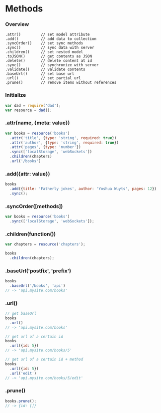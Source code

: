 # Methods

### Overview
````
.attr()         // set model attribute
.add()          // add data to collection
.syncOrder()    // set sync methods
.sync()         // sync data with server
.children()     // set nested model
.toJSON()       // get contents as JSON
.delete()       // delete content at id
.sync()         // synchronize with server
.validate()     // validate contents
.baseUrl()      // set base url
.url()          // set partial url
.prune()        // remove items without references
````

### Initialize
````js
var dad = require('dad');
var resource = dad();
````

### .attr(name, {meta: value})
````js
var books = resource('books')
  .attr('title', {type: 'string', required: true})
  .attr('author', {type: 'string', required: true})
  .attr('pages', {type: 'number'})
  .sync(['localStorage', 'webSockets'])
  .children(chapters)
  .url('/books')
````

### .add({attr: value})
````js
books
  .add({title: 'Fatherly jokes', author: 'Yoshua Wuyts', pages: 12})
  .sync();
````

### .syncOrder([methods])
````js
var books = resource('books')
  .sync(['localStorage', 'webSockets']);
````

### .children(function())
````js
var chapters = resource('chapters');

books
  .children(chapters);
````

### .baseUrl('postfix', 'prefix')
````js
books
  .baseUrl('/books', 'api')
// -> 'api.mysite.com/books'
````

### .url()
````js
// get baseUrl
books
  .url()
// -> 'api.mysite.com/books'

// get url of a certain id
books
  .url({id: 5})
// -> 'api.mysite.com/books/5'

// get url of a certain id + method
books
  .url({id: 5})
  .url('edit')
// -> 'api.mysite.com/books/5/edit'
````

### .prune()
````js
books.prune();
// -> {id: []}
````